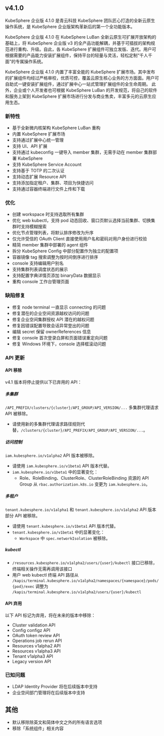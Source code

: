 ## v4.1.0

KubeSphere 企业版 4.1.0 是青云科技 KubeSphere 团队匠心打造的全新云原生操作系统，是 KubeSphere 企业版架构革新后的第一个全功能版本。

KubeSphere 企业版 4.1.0 在 KubeSphere LuBan 全新云原生可扩展开放架构的基础上，将 KubeSphere 企业版 v3 的全产品功能解耦，并基于可插拔的架构规范进行重构、升级。自此，各 KubeSphere 扩展组件可独立发版、迭代。用户可根据需要的产品能力安装扩展组件，保持平台的轻量与灵活，轻松定制“千人千面”的专属操作系统。

KubeSphere 企业版 4.1.0 内置了丰富全能的 KubeSphere 扩展市场。其中发布的扩展组件均经过严格审校，优质可控，覆盖云原生核心业务的方方面面。用户可自助式一键安装扩展组件，通过扩展中心一站式管理扩展组件的全生命周期。 此外，企业或个人开发者也可根据 KubeSphere LuBan 的开发规范，将自己的软件和服务上架到 KubeSphere 扩展市场进行分发与商业售卖，丰富多元的云原生应用生态。

### 新特性

- 基于全新微内核架构 KubeSphere LuBan 重构
- 内置 KubeSphere 扩展市场
- 支持通过扩展中心统一管理
- 支持 UI、API 扩展
- 支持通过 kubeconfig 一键导入 member 集群，无需手动在 member 集群部署 KubeSphere
- 支持 KubeSphere Service Account
- 支持基于 TOTP 的二次认证
- 支持动态扩展 Resource API
- 支持添加指定租户、集群、项目为快捷访问
- 支持通过容器终端进行文件上传和下载


### 优化

- 创建 workspace 时支持选取所有集群
- 优化 web kubectl，支持 pod 动态回收、窗口页默认选择当前集群、切换集群时支持模糊搜索
- 优化节点管理列表，将默认排序修改为升序
- 仅允许受信的 OAuth Client 直接使用用户名和密码对用户身份进行校验
- 精简 member 集群中部署的 agent 组件
- 拆分 KubeSphere Config 中部分配置作为独立的配置项
- 容器镜像 tag 搜索调整为按时间倒序进行排序
- console 支持编辑用户别名
- 支持集群列表调度状态的展示
- 支持配置字典详情页添加 binaryData 数据显示
- 重构 console 工作台管理页面

### 缺陷修复

- 修复 node terminal 一直显示 connecting 的问题
- 修复潜在的企业空间资源越权访问的问题
- 修复企业空间集群授权 API 潜在的越权问题
- 修复因错误配置导致会话异常登出的问题
- 编辑 secret 保留 ownerReferences 信息
- 修复 console 首次登录白屏和页面错误重定向问题
- 修复 Windows 环境下，console 选择框滚动问题

### API 更新

#### API 移除

v4.1 版本将停止提供以下已弃用的 API：

##### 多集群

`/API_PREFIX/clusters/{cluster}/API_GROUP/API_VERSION/...` 多集群代理请求 API 被移除。

* 请使用新的多集群代理请求路径规则代替，`/clusters/{cluster}/API_PREFIX/API_GROUP/API_VERSION/...`。

##### 访问控制

`iam.kubesphere.io/v1alpha2` API 版本被移除。

* 请使用 `iam.kubesphere.io/v1beta1` API 版本代替。
* `iam.kubesphere.io/v1beta1` 中的显著变化：
  * Role、RoleBinding、ClusterRole、ClusterRoleBinding 资源的 API Group 从 `rbac.authorization.k8s.io` 变更为 `iam.kubesphere.io`。

##### 多租户

`tenant.kubesphere.io/v1alpha1` 和 `tenant.kubesphere.io/v1alpha2` API 版本部分 API 被移除。

* 请使用 `tenant.kubesphere.io/v1beta1` API 版本代替。
* `tenant.kubesphere.io/v1beta1` 中的显著变化：
  * `Workspace` 中 `spec.networkIsolation` 被移除。

##### kubectl

* `/resources.kubesphere.io/v1alpha2/users/{user}/kubectl` 接口已移除，终端相关操作无需再调用该接口
* 用户 web kubectl 终端 API 路径从 `/kapis/terminal.kubesphere.io/v1alpha2/namespaces/{namespace}/pods/{pod}/exec` 调整为 `/kapis/terminal.kubesphere.io/v1alpha2/users/{user}/kubectl`

#### API 弃用

以下 API 标记为弃用，将在未来的版本中移除：

- Cluster validation API
- Config configz API
- OAuth token review API
- Operations job rerun API
- Resources v1alpha2 API
- Resources v1alpha3 API
- Tenant v1alpha3 API
- Legacy version API

### 已知问题

- LDAP Identity Provider 将在后续版本中支持
- 企业空间部门管理将在后续版本中支持

## 其他

- 默认移除除英文和简体中文之外的所有语言选项
- 移除「系统组件」相关内容
